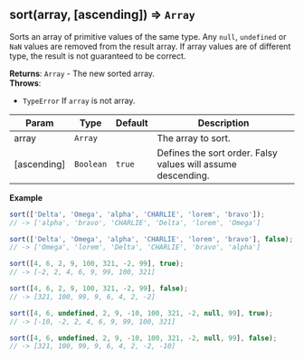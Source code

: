 <a name="sort"></a>

## sort(array, [ascending]) ⇒ <code>Array</code>
Sorts an array of primitive values of the same type.
Any `null`, `undefined` or `NaN` values are removed from the result array.
If array values are of different type, the result is not guaranteed to be correct.

**Returns**: <code>Array</code> - The new sorted array.  
**Throws**:

- <code>TypeError</code> If `array` is not array.

| Param | Type | Default | Description |
| --- | --- | --- | --- |
| array | <code>Array</code> |  | The array to sort. |
| [ascending] | <code>Boolean</code> | <code>true</code> | Defines the sort order. Falsy values will assume descending. |

**Example**  
```js
sort(['Delta', 'Omega', 'alpha', 'CHARLIE', 'lorem', 'bravo']);
// -> ['alpha', 'bravo', 'CHARLIE', 'Delta', 'lorem', 'Omega']

sort(['Delta', 'Omega', 'alpha', 'CHARLIE', 'lorem', 'bravo'], false);
// -> ['Omega', 'lorem', 'Delta', 'CHARLIE', 'bravo', 'alpha']

sort([4, 6, 2, 9, 100, 321, -2, 99], true);
// -> [-2, 2, 4, 6, 9, 99, 100, 321]

sort([4, 6, 2, 9, 100, 321, -2, 99], false);
// -> [321, 100, 99, 9, 6, 4, 2, -2]

sort([4, 6, undefined, 2, 9, -10, 100, 321, -2, null, 99], true);
// -> [-10, -2, 2, 4, 6, 9, 99, 100, 321]

sort([4, 6, undefined, 2, 9, -10, 100, 321, -2, null, 99], false);
// -> [321, 100, 99, 9, 6, 4, 2, -2, -10]
```
